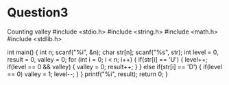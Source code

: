 # Question3
Counting valley
#include <stdio.h>
#include <string.h>
#include <math.h>
#include <stdlib.h>

int main() {
    int n;
    scanf("%i", &n);
    char str[n];
    scanf("%s", str);
    int level = 0, result = 0, valley = 0;
    for (int i = 0; i < n; i++) {
        if(str[i] == 'U') {
            level++;
            if(level == 0 && valley) {
                valley = 0;
                result++;
            }
        }
        else if(str[i] == 'D') {
            if(level == 0)
                valley = 1;
            level--;
        }
    }
    printf("%i", result);
    return 0;
}
